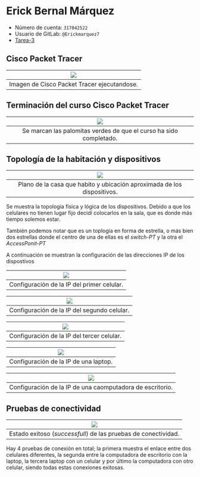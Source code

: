 # Erick Bernal Márquez

- Número de cuenta: `317042522`
- Usuario de GitLab: `@Erickmarquez7`
- [Tarea-3][liga-tarea-3]

## Cisco Packet Tracer

| ![](img/acerca-de.png)
|:----------------------:|
| Imagen de Cisco Packet Tracer ejecutandose.

## Terminación del curso Cisco Packet Tracer

| ![](img/curso.png)
|:----------------------:|
| Se marcan las palomitas verdes de que el curso ha sido completado.

## Topología de la habitación y dispositivos

| ![](img/plano.png)
|:----------------------:|
| Plano de la casa que habito y ubicación aproximada de los dispositivos.

Se muestra la topología física y lógica de los dispositivos. Debido a que los celulares no tienen lugar fijo decidí colocarlos en la sala, que es donde más tiempo solemos estar.

También podemos notar que es un toplogía en forma de estrella, o más bien dos estrellas donde el centro de una de ellas es el _switch-PT_ y la otra el _AccessPonit-PT_

A continuación se muestran la configuración de las direcciones IP de los dispostivos

| ![](img/ip-phone0.png)
|:----------------------:|
| Configuración de la IP del primer celular.

| ![](img/ip-phone1.png)
|:----------------------:|
| Configuración de la IP del segundo celular.

| ![](img/ip-phone2.png)
|:----------------------:|
| Configuración de la IP del tercer celular.

| ![](img/ip-laptop0.png)
|:----------------------:|
| Configuración de la IP de una laptop.

| ![](img/ip-pc0.png)
|:----------------------:|
| Configuración de la IP de una caomputadora de escritorio.

## Pruebas de conectividad

| ![](img/conectividad.png)
|:----------------------:|
| Estado exitoso (_successfull_) de las pruebas de conectividad.

Hay 4 pruebas de conexión en total; la primera muestra el enlace entre dos celulares diferentes, la segunda entre la computadora de escritorio con la laptop, la tercera laptop con un celular y por último la computadora con otro celular, siendo todas estas conexiones exitosas.

[liga-tarea-3]: https://redes-ciencias-unam.gitlab.io/2023-2/tareas-redes/tareas/tarea-3/
